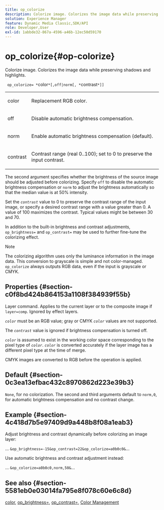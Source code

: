 ```yaml
---
title: op_colorize
description: Colorize image. Colorizes the image data while preserving shadows and highlights.
solution: Experience Manager
feature: Dynamic Media Classic,SDK/API
role: Developer,User
exl-id: 1abbde32-867a-4596-a46b-12ec50d59170
---
```

# op_colorize{#op-colorize}

Colorize image. Colorizes the image data while preserving shadows and highlights.

 ` op_colorize= *`color`*[,off|norm[, *`contrast`*]]`

<table id="simpletable_768D6CDF3F734E7F89DC7AB2EAAC0C77"> 
 <tr class="strow"> 
  <td class="stentry"> <p> <span class="varname"> color </span> </p> </td> 
  <td class="stentry"> <p>Replacement RGB color. </p> </td> 
 </tr> 
 <tr class="strow"> 
  <td class="stentry"> <p> <span class="codeph"> off </span> </p> </td> 
  <td class="stentry"> <p>Disable automatic brightness compensation. </p> </td> 
 </tr> 
 <tr class="strow"> 
  <td class="stentry"> <p> <span class="codeph"> norm </span> </p> </td> 
  <td class="stentry"> <p>Enable automatic brightness compensation (default). </p> </td> 
 </tr> 
 <tr class="strow"> 
  <td class="stentry"> <p> <span class="varname"> contrast </span> </p> </td> 
  <td class="stentry"> <p>Contrast range (real 0..100); set to 0 to preserve the input contrast. </p> </td> 
 </tr> 
</table>

The second argument specifies whether the brightness of the source image should be adjusted before colorizing. Specify `off` to disable the automatic brightness compensation or `norm` to adjust the brightness automatically so that the median value is at 50% intensity.

Set the *`contrast`* value to 0 to preserve the contrast range of the input image, or specify a desired contrast range with a value greater than 0. A value of 100 maximizes the contrast. Typical values might be between 30 and 70.

In addition to the built-in brightness and contrast adjustments, `op_brightness=` and `op_contrast=` may be used to further fine-tune the colorizing effect.

>[!NOTE]
>
>The colorizing algorithm uses only the luminance information in the image data. This conversion to grayscale is simple and not color-managed. `op_colorize` always outputs RGB data, even if the input is grayscale or CMYK.

## Properties {#section-c0f8bd424b864153a1108f384939f55b}

Layer command. Applies to the current layer or to the composite image if `layer=comp`. Ignored by effect layers.

*`color`* must be an RGB value; gray or CMYK *`color`* values are not supported.

The *`contrast`* value is ignored if brightness compensation is turned off.

*`color`* is assumed to exist in the working color space corresponding to the pixel type of *`color`*. *`color`* is converted accurately if the layer image has a different pixel type at the time of merge.

CMYK images are converted to RGB before the operation is applied.

## Default {#section-0c3ea13efbac432c8970862d223e39b3}

`None`, for no colorization. The second and third arguments default to `norm,0`, for automatic brightness compensation and no contrast change.

## Example {#section-4c418d7b5e97409d9a448b8f08a1eab3}

Adjust brightness and contrast dynamically before colorizing an image layer:

… `&op_brightness=-15&op_contrast=22&op_colorize=a0b0c0&`…

Use automatic brightness and contrast adjustment instead:

… `&op_colorize=a0b0c0,norm,50&`…

## See also {#section-5581eb0e03014fa795e8f078c60e6c8d}

[color](/help/aem-is-ir-api/is-api/http-ref/image-serving-api-ref/c-http-protocol-reference/c-data-types/r-is-http-color.md), [op_brightness=](../../../../../is-api/http-ref/image-serving-api-ref/c-http-protocol-reference/c-command-reference/r-op-brightness.md#reference-edf79dc41ae5411c80bec3ee3731c58a), [op_contrast=](../../../../../is-api/http-ref/image-serving-api-ref/c-http-protocol-reference/c-command-reference/r-op-contrast.md#reference-b26dfa9869fd43bebea0fbb8e9fe743d), [Color Management](../../../../../is-api/http-ref/image-serving-api-ref/c-http-protocol-reference/c-syntax-and-features/r-color-management.md#reference-c7e4a72d589145189f7e4bcb6b4544d7)

